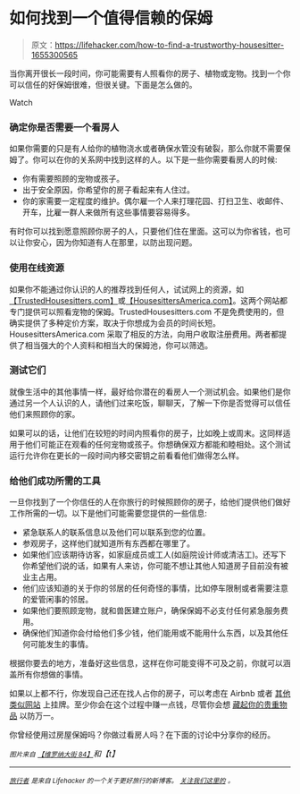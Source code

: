 # 如何找到一个值得信赖的保姆

> 原文：<https://lifehacker.com/how-to-find-a-trustworthy-housesitter-1655300565>

当你离开很长一段时间，你可能需要有人照看你的房子、植物或宠物。找到一个你可以信任的好保姆很难，但很关键。下面是怎么做的。

Watch

### 确定你是否需要一个看房人

如果你需要的只是有人给你的植物浇水或者确保水管没有破裂，那么你就不需要保姆了。你可以在你的关系网中找到这样的人。以下是一些你需要看房人的时候:

*   你有需要照顾的宠物或孩子。
*   出于安全原因，你希望你的房子看起来有人住过。
*   你的家需要一定程度的维护。偶尔雇一个人来打理花园、打扫卫生、收邮件、开车，比雇一群人来做所有这些事情要容易得多。

有时你可以找到愿意照顾你房子的人，只要他们住在里面。这可以为你省钱，也可以让你安心，因为你知道有人在那里，以防出现问题。

### **使用在线资源**

如果你不能通过你认识的人的推荐找到任何人，试试网上的资源，如[【TrustedHousesitters.com】](http://www.trustedhousesitters.com/us/)或[【HousesittersAmerica.com】](http://www.housesittersamerica.com/)。这两个网站都专门提供可以照看宠物的保姆。TrustedHousesitters.com 不是免费使用的，但确实提供了多种定价方案，取决于你想成为会员的时间长短。HousesittersAmerica.com 采取了相反的方法，向用户收取注册费用。两者都提供了相当强大的个人资料和相当大的保姆池，你可以筛选。

### **测试它们**

就像生活中的其他事情一样，最好给你潜在的看房人一个测试机会。如果他们是你通过另一个人认识的人，请他们过来吃饭，聊聊天，了解一下你是否觉得可以信任他们来照顾你的家。

如果可以的话，让他们在较短的时间内照看你的房子，比如晚上或周末。这同样适用于他们可能正在观看的任何宠物或孩子。你想确保双方都能和睦相处。这个测试运行允许你在更长的一段时间内移交密钥之前看看他们做得怎么样。

### **给他们成功所需的工具**

一旦你找到了一个你信任的人在你旅行的时候照顾你的房子，给他们提供他们做好工作所需的一切。以下是他们可能需要您提供的一些信息:

*   紧急联系人的联系信息以及他们可以联系到您的位置。
*   参观房子，这样他们就知道所有东西都在哪里了。
*   如果他们应该期待访客，如家庭成员或工人(如庭院设计师或清洁工)。还写下你希望他们说的话，如果有人来访，你可能不想让其他人知道房子目前没有被业主占用。
*   他们应该知道的关于你的邻居的任何奇怪的事情，比如停车限制或者需要注意的爱管闲事的邻居。
*   如果他们要照顾宠物，就和兽医建立账户，确保保姆不必支付任何紧急服务费用。
*   确保他们知道你会付给他们多少钱，他们能用或不能用什么东西，以及其他任何可能发生的事情。

根据你要去的地方，准备好这些信息，这样在你可能变得不可及之前，你就可以涵盖所有你想做的事情。

如果以上都不行，你发现自己还在找人占你的房子，可以考虑在 Airbnb 或者 [其他类似网站](https://lifehacker.com/the-best-hotel-alternatives-besides-airbnb-1630874742) 上挂牌。至少你会在这个过程中赚一点钱，尽管你会想 [藏起你的贵重物品](https://lifehacker.com/the-best-places-to-hide-valuables-in-your-house-5960300) 以防万一。

你曾经使用过房屋保姆吗？你做过看房人吗？在下面的讨论中分享你的经历。

<small>*图片来自*</small> [<small>*【维罗纳大街 84】*</small>](http://www.shutterstock.com/pic.mhtml?id=166526087&src=id)*和【t】*

* * *

[<small>*旅行者*</small>](http://wayfarer.lifehacker.com/) <small>*是来自 Lifehacker 的一个关于更好旅行的新博客。*</small> [<small>*关注我们这里的*</small>](https://twitter.com/WayfarerLH) <small>*。*</small>